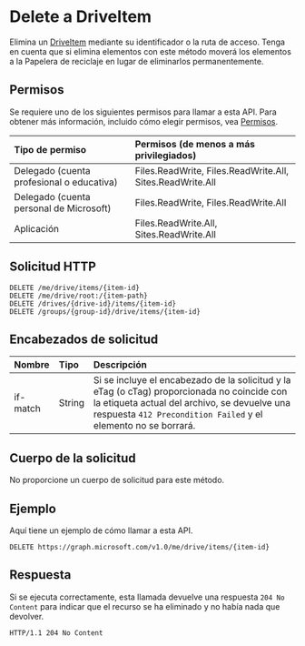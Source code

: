 # <a name="delete-a-driveitem"></a>Delete a DriveItem

Elimina un [DriveItem](../resources/driveitem.md) mediante su identificador o la ruta de acceso. Tenga en cuenta que si elimina elementos con este método moverá los elementos a la Papelera de reciclaje en lugar de eliminarlos permanentemente.

## <a name="permissions"></a>Permisos
Se requiere uno de los siguientes permisos para llamar a esta API. Para obtener más información, incluido cómo elegir permisos, vea [Permisos](../../../concepts/permissions_reference.md).

|Tipo de permiso      | Permisos (de menos a más privilegiados)              | 
|:--------------------|:---------------------------------------------------------| 
|Delegado (cuenta profesional o educativa) | Files.ReadWrite, Files.ReadWrite.All, Sites.ReadWrite.All    | 
|Delegado (cuenta personal de Microsoft) | Files.ReadWrite, Files.ReadWrite.All    | 
|Aplicación | Files.ReadWrite.All, Sites.ReadWrite.All | 

## <a name="http-request"></a>Solicitud HTTP

<!-- { "blockType": "ignored" } -->
```
DELETE /me/drive/items/{item-id}
DELETE /me/drive/root:/{item-path}
DELETE /drives/{drive-id}/items/{item-id}
DELETE /groups/{group-id}/drive/items/{item-id}
```

## <a name="request-headers"></a>Encabezados de solicitud

| Nombre          | Tipo   | Descripción                                                                                                                                                                                       |
|:--------------|:-------|:--------------------------------------------------------------------------------------------------------------------------------------------------------------------------------------------------|
| if-match      | String | Si se incluye el encabezado de la solicitud y la eTag (o cTag) proporcionada no coincide con la etiqueta actual del archivo, se devuelve una respuesta `412 Precondition Failed` y el elemento no se borrará. |

## <a name="request-body"></a>Cuerpo de la solicitud
No proporcione un cuerpo de solicitud para este método.

## <a name="example"></a>Ejemplo

Aquí tiene un ejemplo de cómo llamar a esta API.

<!-- {
  "blockType": "request",
  "name": "delete-item"
}-->
```
DELETE https://graph.microsoft.com/v1.0/me/drive/items/{item-id}
```

## <a name="response"></a>Respuesta

Si se ejecuta correctamente, esta llamada devuelve una respuesta `204 No Content` para indicar que el recurso se ha eliminado y no había nada que devolver.

<!-- { "blockType": "response" } -->
```http
HTTP/1.1 204 No Content
```

<!-- uuid: 8fcb5dbc-d5aa-4681-8e31-b001d5168d79
2015-10-25 14:57:30 UTC -->
<!-- {
  "type": "#page.annotation",
  "description": "Delete item",
  "keywords": "",
  "section": "documentation",
  "tocPath": "OneDrive/Item/Delete item"
}-->
